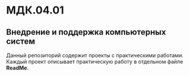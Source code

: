 # МДК.04.01 
## Внедрение и поддержка компьютерных систем

Данный репозиторий содержит проекты с практическими работами.  
Каждый проект описывает практическую работу в отдельном файле **ReadMe**.
